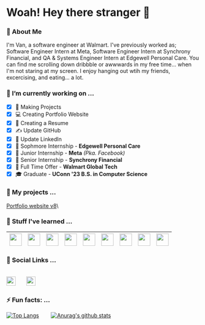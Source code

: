 # Woah! Hey there stranger 👋

### 💬 About Me

I'm Van, a software engineer at Walmart. I've previously worked as; Software Engineer Intern at Meta, Software Engineer Intern at Synchrony Financial, and QA & Systems Engineer Intern at Edgewell Personal Care. You can find me scrolling down dribbble or awwwards in my free time... when I'm not staring at my screen. I enjoy hanging out wtih my friends, excercising, and eating... a lot.

### 🔭 I’m currently working on ...

- [x] 🔧 Making Projects
- [x] 💻 Creating Portfolio Website
- [x] 📄 Creating a Resume
- [x] ✍ Update GitHub
- [x] 🤝 Update LinkedIn
- [x] 🤵 Sophmore Internship - <b>Edgewell Personal Care</b>
- [x] 🤵 Junior Internship - <b>Meta</b> <i>(Pka. Facebook)</i>
- [x] 🤵 Senior Internship - <b>Synchrony Financial</b>
- [x] 🤵 Full Time Offer - <b>Walmart Global Tech</b>
- [x] 🎓 Graduate - **UConn '23 B.S. in Computer Science**

### 🔨 My projects ...

 [Portfolio website v8](https://vansiriso.uk/)\

### 🌱 Stuff I've learned ...

| [<img height="32px" src="https://cdn.svgporn.com/logos/javascript.svg">](https://developer.mozilla.org/en-US/docs/Web/JavaScript) | [<img height="32px" src="https://cdn.svgporn.com/logos/react.svg">](https://reactjs.org/docs/getting-started.html) | [<img height="32px" width="32px" src="https://cdn.svgporn.com/logos/nextjs.svg">](https://nextjs.org/docs) |  [<img height="32px" width="32px" src="https://cdn.svgporn.com/logos/html-5.svg">](https://developer.mozilla.org/en-US/docs/Web/Guide/HTML/HTML5) | [<img height="32px" width="32px" src="https://cdn.svgporn.com/logos/css-3.svg">](https://developer.mozilla.org/en-US/docs/Web/CSS) | [<img height="32px" width="32px" src="https://cdn.svgporn.com/logos/python.svg">](https://devdocs.io/python~3.7/) | [<img height="32px" width="32px" src="https://cdn.svgporn.com/logos/git-icon.svg">](https://git-scm.com/docs) | [<img height="32px" width="32px" src="https://cdn.svgporn.com/logos/figma.svg">](https://www.figma.com/) | [<img height="32px" width="32px" src="https://cdn.svgporn.com/logos/material-ui.svg">](https://material-ui.com/getting-started/installation/) |
|-|-|-|-|-|-|-|-|-|

### 🙋 Social Links ...
&nbsp;\
[<img height="24px" src="https://cdn.svgporn.com/logos/twitter.svg">](https://twitter.com/Hi_Im_Van) &nbsp;&nbsp;&nbsp;&nbsp;&nbsp; [<img height="24px" src="https://cdn.svgporn.com/logos/linkedin.svg">](https://www.linkedin.com/in/van-s/) 

### ⚡ Fun facts: ...

[![Top Langs](https://github-readme-stats.vercel.app/api/top-langs/?username=hi-van&theme=buefy&show_icons=true)](https://github.com/anuraghazra/github-readme-stats) &nbsp;&nbsp;&nbsp;&nbsp;&nbsp;&nbsp;
[![Anurag's github stats](https://github-readme-stats.vercel.app/api?username=hi-van&theme=buefy&show_icons=true)](https://github.com/anuraghazra/github-readme-stats)
